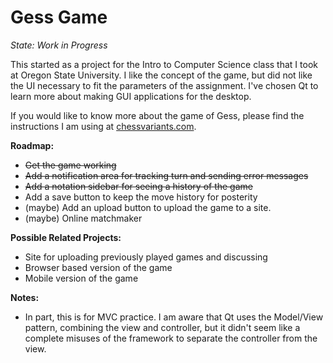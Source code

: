 # Gess Game

*State: Work in Progress*

This started as a project for the Intro to Computer Science class that I took at Oregon State University.  I
like the concept of the game, but did not like the UI necessary to fit the parameters of the assignment.  I've
chosen Qt to learn more about making GUI applications for the desktop.

If you would like to know more about the game of Gess, please find the instructions I am using at
[chessvariants.com](https://www.chessvariants.com/crossover.dir/gess.html).

**Roadmap:**
* ~~Get the game working~~
* ~~Add a notification area for tracking turn and sending error messages~~
* ~~Add a notation sidebar for seeing a history of the game~~
* Add a save button to keep the move history for posterity
* (maybe) Add an upload button to upload the game to a site.
* (maybe) Online matchmaker

**Possible Related Projects:**
* Site for uploading previously played games and discussing
* Browser based version of the game 
* Mobile version of the game

**Notes:**
* In part, this is for MVC practice.  I am aware that Qt uses the Model/View pattern, combining
the view and controller, but it didn't seem like a complete misuses of the framework to separate 
the controller from the view.